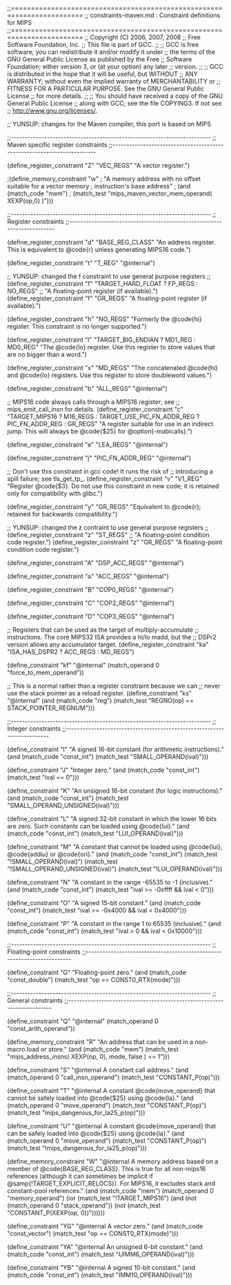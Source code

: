;;========================================================================
;; constraints-maven.md : Constraint definitions for MIPS
;;========================================================================
;; Copyright (C) 2006, 2007, 2008 
;; Free Software Foundation, Inc.
;; This file is part of GCC.
;;
;; GCC is free software; you can redistribute it and/or modify it under
;; the terms of the GNU General Public License as published by the Free
;; Software Foundation; either version 3, or (at your option) any later
;; version.
;;
;; GCC is distributed in the hope that it will be useful, but WITHOUT
;; ANY WARRANTY; without even the implied warranty of MERCHANTABILITY or
;; FITNESS FOR A PARTICULAR PURPOSE. See the GNU General Public License
;; for more details.
;;
;; You should have received a copy of the GNU General Public License
;; along with GCC; see the file COPYING3. If not see
;; <http://www.gnu.org/licenses/>.

;; YUNSUP: changes for the Maven compiler, this port is based on MIPS

;;------------------------------------------------------------------------
;; Maven specific register constraints
;;------------------------------------------------------------------------

(define_register_constraint "Z" "VEC_REGS"
  "A vector register.")

;(define_memory_constraint "w"
;  "A memory address with no offset suitable for a vector memory
;   instruction's base address"
;  (and (match_code "mem")
;       (match_test "mips_maven_vector_mem_operand( XEXP(op,0) )")))

;;------------------------------------------------------------------------
;; Register constraints
;;------------------------------------------------------------------------

(define_register_constraint "d" "BASE_REG_CLASS"
  "An address register. This is equivalent to @code{r} unless generating
   MIPS16 code.")

(define_register_constraint "t" "T_REG"
  "@internal")

;; YUNSUP: changed the f constraint to use general purpose registers
;; (define_register_constraint "f" "TARGET_HARD_FLOAT ? FP_REGS : NO_REGS"
;;   "A floating-point register (if available).")
(define_register_constraint "f" "GR_REGS"
  "A floating-point register (if available).")

(define_register_constraint "h" "NO_REGS"
  "Formerly the @code{hi} register. This constraint is no longer
  supported.")

(define_register_constraint "l" "TARGET_BIG_ENDIAN ? MD1_REG : MD0_REG"
  "The @code{lo} register. Use this register to store values that are no
   bigger than a word.")

(define_register_constraint "x" "MD_REGS"
  "The concatenated @code{hi} and @code{lo} registers. Use this register
   to store doubleword values.")

(define_register_constraint "b" "ALL_REGS"
  "@internal")

;; MIPS16 code always calls through a MIPS16 register; see
;; mips_emit_call_insn for details.
(define_register_constraint "c" 
   "TARGET_MIPS16 ? M16_REGS
                  : TARGET_USE_PIC_FN_ADDR_REG ? PIC_FN_ADDR_REG
                  : GR_REGS"
  "A register suitable for use in an indirect jump. This will always be
   @code{$25} for @option{-mabicalls}.")

(define_register_constraint "e" "LEA_REGS"
  "@internal")

(define_register_constraint "j" "PIC_FN_ADDR_REG"
  "@internal")

;; Don't use this constraint in gcc code! It runs the risk of
;; introducing a spill failure; see tls_get_tp_<mode>.
(define_register_constraint "v" "V1_REG"
  "Register @code{$3}.  Do not use this constraint in new code;
   it is retained only for compatibility with glibc.")

(define_register_constraint "y" "GR_REGS"
  "Equivalent to @code{r}; retained for backwards compatibility.")

;; YUNSUP: changed the z contraint to use general purpose registers
;; (define_register_constraint "z" "ST_REGS"
;;   "A floating-point condition code register.")
(define_register_constraint "z" "GR_REGS"
  "A floating-point condition code register.")

(define_register_constraint "A" "DSP_ACC_REGS"
  "@internal")

(define_register_constraint "a" "ACC_REGS"
  "@internal")

(define_register_constraint "B" "COP0_REGS"
  "@internal")

(define_register_constraint "C" "COP2_REGS"
  "@internal")

(define_register_constraint "D" "COP3_REGS"
  "@internal")

;; Registers that can be used as the target of multiply-accumulate
;; instructions. The core MIPS32 ISA provides a hi/lo madd, but the
;; DSPr2 version allows any accumulator target.
(define_register_constraint "ka" "ISA_HAS_DSPR2 ? ACC_REGS : MD_REGS")

(define_constraint "kf"
  "@internal"
  (match_operand 0 "force_to_mem_operand"))

;; This is a normal rather than a register constraint because we can
;; never use the stack pointer as a reload register.
(define_constraint "ks"
  "@internal"
  (and (match_code "reg")
       (match_test "REGNO(op) == STACK_POINTER_REGNUM")))

;;------------------------------------------------------------------------
;; Integer constraints
;;------------------------------------------------------------------------

(define_constraint "I"
  "A signed 16-bit constant (for arithmetic instructions)."
  (and (match_code "const_int")
       (match_test "SMALL_OPERAND(ival)")))

(define_constraint "J"
  "Integer zero."
  (and (match_code "const_int")
       (match_test "ival == 0")))

(define_constraint "K"
  "An unsigned 16-bit constant (for logic instructions)."
  (and (match_code "const_int")
       (match_test "SMALL_OPERAND_UNSIGNED(ival)")))
 
(define_constraint "L"
  "A signed 32-bit constant in which the lower 16 bits are zero.
   Such constants can be loaded using @code{lui}."
  (and (match_code "const_int")
       (match_test "LUI_OPERAND(ival)")))

(define_constraint "M"
  "A constant that cannot be loaded using @code{lui}, @code{addiu}
   or @code{ori}."
  (and (match_code "const_int")
       (match_test "!SMALL_OPERAND(ival)")
       (match_test "!SMALL_OPERAND_UNSIGNED(ival)")
       (match_test "!LUI_OPERAND(ival)")))

(define_constraint "N"
  "A constant in the range -65535 to -1 (inclusive)."
  (and (match_code "const_int")
       (match_test "ival >= -0xffff && ival < 0")))

(define_constraint "O"
  "A signed 15-bit constant."
  (and (match_code "const_int")
       (match_test "ival >= -0x4000 && ival < 0x4000")))

(define_constraint "P"
  "A constant in the range 1 to 65535 (inclusive)."
  (and (match_code "const_int")
       (match_test "ival > 0 && ival < 0x10000")))

;;------------------------------------------------------------------------
;; Floating-point constraints
;;------------------------------------------------------------------------

(define_constraint "G"
  "Floating-point zero."
  (and (match_code "const_double")
       (match_test "op == CONST0_RTX(mode)")))

;;------------------------------------------------------------------------
;; General constraints
;;------------------------------------------------------------------------

(define_constraint "Q"
  "@internal"
  (match_operand 0 "const_arith_operand"))

(define_memory_constraint "R"
  "An address that can be used in a non-macro load or store."
  (and (match_code "mem")
       (match_test "mips_address_insns( XEXP(op, 0), mode, false ) == 1")))

(define_constraint "S"
  "@internal
   A constant call address."
  (and (match_operand 0 "call_insn_operand")
       (match_test "CONSTANT_P(op)")))

(define_constraint "T"
  "@internal
   A constant @code{move_operand} that cannot be safely loaded into
   @code{$25} using @code{la}."
  (and (match_operand 0 "move_operand")
       (match_test "CONSTANT_P(op)")
       (match_test "mips_dangerous_for_la25_p(op)")))

(define_constraint "U"
  "@internal
   A constant @code{move_operand} that can be safely loaded into
   @code{$25} using @code{la}."
  (and (match_operand 0 "move_operand")
       (match_test "CONSTANT_P(op)")
       (match_test "!mips_dangerous_for_la25_p(op)")))

(define_memory_constraint "W"
  "@internal
   A memory address based on a member of @code{BASE_REG_CLASS}. This is
   true for all non-mips16 references (although it can sometimes be
   implicit if @samp{!TARGET_EXPLICIT_RELOCS}). For MIPS16, it excludes
   stack and constant-pool references."
  (and (match_code "mem")
       (match_operand 0 "memory_operand")
       (ior (match_test "!TARGET_MIPS16")
            (and (not (match_operand 0 "stack_operand"))
                 (not (match_test "CONSTANT_P(XEXP(op, 0))"))))))

(define_constraint "YG"
  "@internal
   A vector zero."
  (and (match_code "const_vector")
       (match_test "op == CONST0_RTX(mode)")))

(define_constraint "YA"
  "@internal
   An unsigned 6-bit constant."
  (and (match_code "const_int")
       (match_test "UIMM6_OPERAND(ival)")))

(define_constraint "YB"
  "@internal
   A signed 10-bit constant."
  (and (match_code "const_int")
       (match_test "IMM10_OPERAND(ival)")))
